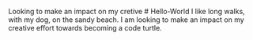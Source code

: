 Looking to make an impact on my cretive # Hello-World
I like long walks, with my dog, on the sandy beach.
I am looking to make an impact on my creative effort towards becoming a code turtle.
